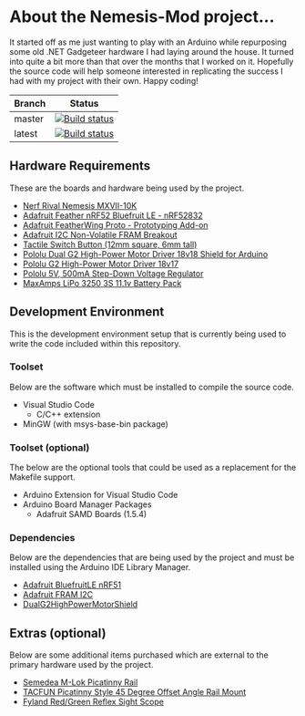 # About the Nemesis-Mod project...
It started off as me just wanting to play with an Arduino while repurposing some old .NET Gadgeteer hardware I had laying around the house. It turned into quite a bit more than that over the months that I worked on it. Hopefully the source code will help someone interested in replicating the success I had with my project with their own. Happy coding!

| Branch | Status |
| ------ | -------------|
| master | [![Build status](https://ci.appveyor.com/api/projects/status/i8yxeyigt2mpq8k4/branch/master?svg=true)](https://ci.appveyor.com/project/winnster/nemesis-mod/branch/master) |
| latest | [![Build status](https://ci.appveyor.com/api/projects/status/i8yxeyigt2mpq8k4?svg=true)](https://ci.appveyor.com/project/winnster/nemesis-mod) |

## Hardware Requirements
These are the boards and hardware being used by the project.
- [Nerf Rival Nemesis MXVII-10K](https://shop.hasbro.com/en-us/product/nerf-rival-nemesis-mxvii-10-k-blue:04E71588-5056-9047-F5B8-940FC9A5A209)
- [Adafruit Feather nRF52 Bluefruit LE - nRF52832](https://www.adafruit.com/product/3406)
- [Adafruit FeatherWing Proto - Prototyping Add-on](https://www.adafruit.com/product/2884)
- [Adafruit I2C Non-Volatile FRAM Breakout](https://www.adafruit.com/product/1895)
- [Tactile Switch Button (12mm square, 6mm tall)](https://www.adafruit.com/product/1119)
- [Pololu Dual G2 High-Power Motor Driver 18v18 Shield for Arduino](https://www.pololu.com/product/2515)
- [Pololu G2 High-Power Motor Driver 18v17](https://www.pololu.com/product/2991)
- [Pololu 5V, 500mA Step-Down Voltage Regulator](https://www.pololu.com/product/2843)
- [MaxAmps LiPo 3250 3S 11.1v Battery Pack](https://www.maxamps.com/lipo-3250-3s-11-1v-battery-pack)

## Development Environment
This is the development environment setup that is currently being used to write the code included within this repository.

### Toolset
Below are the software which must be installed to compile the source code.
- Visual Studio Code
  - C/C++ extension
- MinGW (with msys-base-bin package)

### Toolset (optional)
The below are the optional tools that could be used as a replacement for the Makefile support.
- Arduino Extension for Visual Studio Code
- Arduino Board Manager Packages
  - Adafruit SAMD Boards (1.5.4)

### Dependencies
Below are the dependencies that are being used by the project and must be installed using the Arduino IDE Library Manager.
- [Adafruit BluefruitLE nRF51](https://github.com/adafruit/Adafruit_BluefruitLE_nRF51)
- [Adafruit FRAM I2C](https://github.com/adafruit/Adafruit_FRAM_I2C)
- [DualG2HighPowerMotorShield](https://github.com/pololu/dual-g2-high-power-motor-shield)

## Extras (optional)
Below are some additional items purchased which are external to the primary hardware used by the project.
- [Semedea M-Lok Picatinny Rail](https://www.amazon.com/gp/product/B07PBV6SSJ)
- [TACFUN Picatinny Style 45 Degree Offset Angle Rail Mount](https://www.amazon.com/gp/product/B00RSMZGC0)
- [Fyland Red/Green Reflex Sight Scope](https://www.amazon.com/gp/product/B075MCP3WQ)
